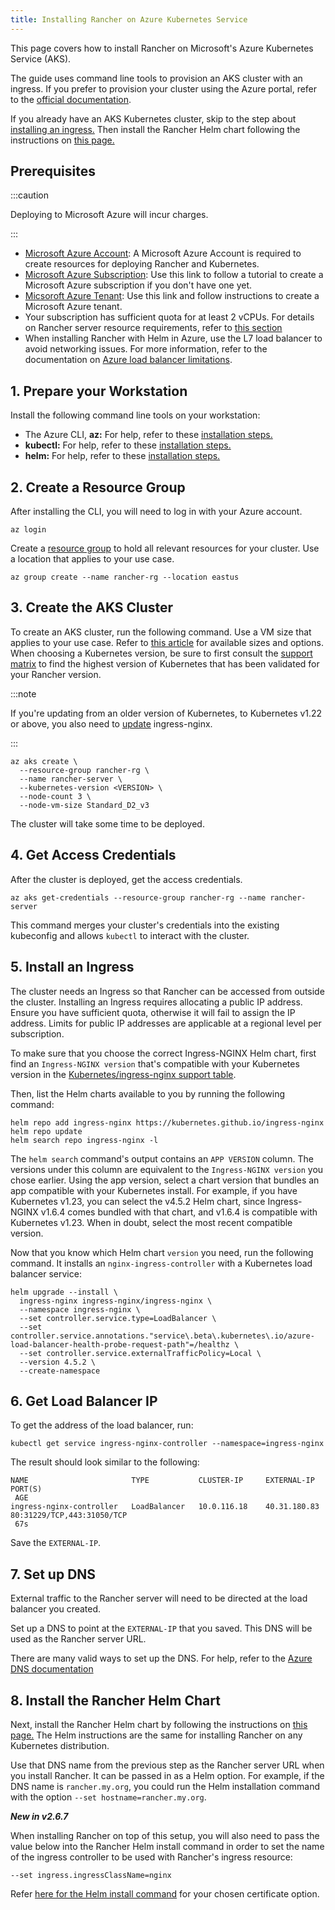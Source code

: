 ```yaml
---
title: Installing Rancher on Azure Kubernetes Service
---
```


<head>
  <link rel="canonical" href="https://ranchermanager.docs.rancher.com/getting-started/installation-and-upgrade/install-upgrade-on-a-kubernetes-cluster/rancher-on-aks"/>
</head>

This page covers how to install Rancher on Microsoft's Azure Kubernetes Service (AKS).

The guide uses command line tools to provision an AKS cluster with an ingress. If you prefer to provision your cluster using the Azure portal, refer to the [official documentation](https://docs.microsoft.com/en-us/azure/aks/kubernetes-walkthrough-portal).

If you already have an AKS Kubernetes cluster, skip to the step about [installing an ingress.](#5-install-an-ingress) Then install the Rancher Helm chart following the instructions on [this page.](../../../pages-for-subheaders/install-upgrade-on-a-kubernetes-cluster.md#install-the-rancher-helm-chart)

## Prerequisites

:::caution

Deploying to Microsoft Azure will incur charges.

:::

- [Microsoft Azure Account](https://azure.microsoft.com/en-us/free/): A Microsoft Azure Account is required to create resources for deploying Rancher and Kubernetes.
- [Microsoft Azure Subscription](https://docs.microsoft.com/en-us/azure/cost-management-billing/manage/create-subscription#create-a-subscription-in-the-azure-portal): Use this link to follow a tutorial to create a Microsoft Azure subscription if you don't have one yet.
- [Micsoroft Azure Tenant](https://docs.microsoft.com/en-us/azure/active-directory/develop/quickstart-create-new-tenant): Use this link and follow instructions to create a Microsoft Azure tenant.
- Your subscription has sufficient quota for at least 2 vCPUs. For details on Rancher server resource requirements, refer to [this section](../../../pages-for-subheaders/installation-requirements.md#rke-and-hosted-kubernetes)
- When installing Rancher with Helm in Azure, use the L7 load balancer to avoid networking issues. For more information, refer to the documentation on [Azure load balancer limitations](https://docs.microsoft.com/en-us/azure/load-balancer/components#limitations).

## 1. Prepare your Workstation

Install the following command line tools on your workstation:

- The Azure CLI, **az:** For help, refer to these [installation steps.](https://docs.microsoft.com/en-us/cli/azure/)
- **kubectl:** For help, refer to these [installation steps.](https://kubernetes.io/docs/tasks/tools/#kubectl)
- **helm:** For help, refer to these [installation steps.](https://helm.sh/docs/intro/install/)

## 2. Create a Resource Group

After installing the CLI, you will need to log in with your Azure account.

```
az login
```

Create a [resource group](https://docs.microsoft.com/en-us/azure/azure-resource-manager/management/manage-resource-groups-portal) to hold all relevant resources for your cluster. Use a location that applies to your use case.

```
az group create --name rancher-rg --location eastus
```

## 3. Create the AKS Cluster

To create an AKS cluster, run the following command. Use a VM size that applies to your use case. Refer to [this article](https://docs.microsoft.com/en-us/azure/virtual-machines/sizes) for available sizes and options. When choosing a Kubernetes version, be sure to first consult the [support matrix](https://rancher.com/support-matrix/) to find the highest version of Kubernetes that has been validated for your Rancher version.

:::note

If you're updating from an older version of Kubernetes, to Kubernetes v1.22 or above, you also need to [update](https://kubernetes.github.io/ingress-nginx/user-guide/k8s-122-migration/) ingress-nginx.

:::

```
az aks create \
  --resource-group rancher-rg \
  --name rancher-server \
  --kubernetes-version <VERSION> \
  --node-count 3 \
  --node-vm-size Standard_D2_v3
```

The cluster will take some time to be deployed.

## 4. Get Access Credentials

After the cluster is deployed, get the access credentials.

```
az aks get-credentials --resource-group rancher-rg --name rancher-server
```

This command merges your cluster's credentials into the existing kubeconfig and allows `kubectl` to interact with the cluster.

## 5. Install an Ingress

The cluster needs an Ingress so that Rancher can be accessed from outside the cluster. Installing an Ingress requires allocating a public IP address. Ensure you have sufficient quota, otherwise it will fail to assign the IP address. Limits for public IP addresses are applicable at a regional level per subscription.

To make sure that you choose the correct Ingress-NGINX Helm chart, first find an `Ingress-NGINX version` that's compatible with your Kubernetes version in the [Kubernetes/ingress-nginx support table](https://github.com/kubernetes/ingress-nginx#supported-versions-table). 

Then, list the Helm charts available to you by running the following command:

```
helm repo add ingress-nginx https://kubernetes.github.io/ingress-nginx
helm repo update
helm search repo ingress-nginx -l
```

The `helm search` command's output contains an `APP VERSION` column. The versions under this column are equivalent to the `Ingress-NGINX version` you chose earlier. Using the app version, select a chart version that bundles an app compatible with your Kubernetes install. For example, if you have Kubernetes v1.23, you can select the v4.5.2 Helm chart, since Ingress-NGINX v1.6.4 comes bundled with that chart, and v1.6.4 is compatible with Kubernetes v1.23. When in doubt, select the most recent compatible version.

Now that you know which Helm chart `version` you need, run the following command. It installs an `nginx-ingress-controller` with a Kubernetes load balancer service:

```
helm upgrade --install \
  ingress-nginx ingress-nginx/ingress-nginx \
  --namespace ingress-nginx \
  --set controller.service.type=LoadBalancer \
  --set controller.service.annotations."service\.beta\.kubernetes\.io/azure-load-balancer-health-probe-request-path"=/healthz \
  --set controller.service.externalTrafficPolicy=Local \
  --version 4.5.2 \
  --create-namespace
```

## 6. Get Load Balancer IP

To get the address of the load balancer, run:

```
kubectl get service ingress-nginx-controller --namespace=ingress-nginx
```

The result should look similar to the following:

```
NAME                       TYPE           CLUSTER-IP     EXTERNAL-IP    PORT(S)
 AGE
ingress-nginx-controller   LoadBalancer   10.0.116.18    40.31.180.83   80:31229/TCP,443:31050/TCP
 67s
```

Save the `EXTERNAL-IP`.

## 7. Set up DNS

External traffic to the Rancher server will need to be directed at the load balancer you created.

Set up a DNS to point at the `EXTERNAL-IP` that you saved. This DNS will be used as the Rancher server URL.

There are many valid ways to set up the DNS. For help, refer to the [Azure DNS documentation](https://docs.microsoft.com/en-us/azure/dns/)

## 8. Install the Rancher Helm Chart

Next, install the Rancher Helm chart by following the instructions on [this page.](../../../pages-for-subheaders/install-upgrade-on-a-kubernetes-cluster.md#install-the-rancher-helm-chart) The Helm instructions are the same for installing Rancher on any Kubernetes distribution.

Use that DNS name from the previous step as the Rancher server URL when you install Rancher. It can be passed in as a Helm option. For example, if the DNS name is `rancher.my.org`, you could run the Helm installation command with the option `--set hostname=rancher.my.org`.

**_New in v2.6.7_**

When installing Rancher on top of this setup, you will also need to pass the value below into the Rancher Helm install command in order to set the name of the ingress controller to be used with Rancher's ingress resource:

```
--set ingress.ingressClassName=nginx
```

Refer [here for the Helm install command](../../../pages-for-subheaders/install-upgrade-on-a-kubernetes-cluster.md#5-install-rancher-with-helm-and-your-chosen-certificate-option) for your chosen certificate option.
